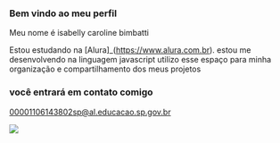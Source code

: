 ### Bem vindo ao meu perfil

 Meu nome é isabelly caroline bimbatti

 Estou estudando na [Alura]_(https://www.alura.com.br).
 estou me desenvolvendo na linguagem javascript
 utilizo esse espaço para minha organização e compartilhamento dos meus projetos

 ### você entrará em contato comigo 

 00001106143802sp@al.educacao.sp.gov.br



 ![](https://media1.tenor.com/m/hKVs0LoerssAAAAC/big-sam-sam-monster.gif)
